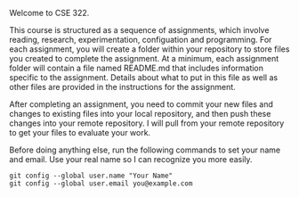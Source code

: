 Welcome to CSE 322.

This course is structured as a sequence of assignments, which
involve reading, research, experimentation, configuation and
programming. For each assignment, you will create a folder within
your repository to store files you created to complete the
assignment. At a minimum, each assignment folder will contain a
file named README.md that includes information specific to the
assignment. Details about what to put in this file as well as
other files are provided in the instructions for the assignment.

After completing an assignment, you need to commit your new files
and changes to existing files into your local repository, and
then push these changes into your remote repository.
I will pull from your remote repository to get your files to
evaluate your work.

Before doing anything else, run the following commands to set
your name and email. Use your real name so I can recognize you
more easily.

    git config --global user.name "Your Name"
    git config --global user.email you@example.com


